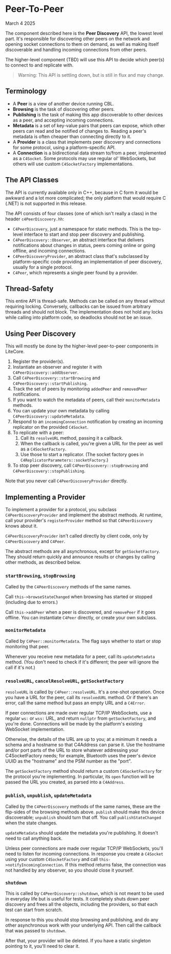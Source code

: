 # Peer-To-Peer

March 4 2025

The component described here is the **Peer Discovery** API, the lowest level part. It's responsible for discovering other peers on the network and opening socket connections to them on demand, as well as making itself discoverable and handling incoming connections from other peers.

The higher-level component (TBD) will use this API to decide which peer(s) to connect to and replicate with.

> Warning: This API is settling down, but is still in flux and may change.


## Terminology

- A **Peer** is a view of another device running CBL.
- **Browsing** is the task of discovering other peers.
- **Publishing** is the task of making this app discoverable to other devices as a peer, and accepting incoming connections.
- **Metadata** is a set of key-value pairs that peers can expose, which other peers can read and be notified of changes to. Reading a peer's metadata is often cheaper than connecting directly to it.
- A **Provider** is a class that implements peer discovery and connections for some protocol, using a platform-specific API.
- A **Connection** is a bidirectional data stream to/from a peer, implemented as a `C4Socket`. Some protocols may use regular ol' WebSockets, but others will use custom `C4SocketFactory` implementations.


## The API Classes

The API is currently available only in C++, because in C form it would be awkward and a lot more complicated; the only platform that would require C (.NET) is not supported in this release.

The API consists of four classes (one of which isn't really a class) in the header `c4PeerDiscovery.hh`:

- `C4PeerDiscovery`, just a namespace for static methods. This is the top-level interface to start and stop peer discovery and publishing.
- `C4PeerDiscovery::Observer`, an abstract interface that delivers notifications about changes in status, peers coming online or going offline, and incoming connections.
- `C4PeerDiscoveryProvider`, an abstract class that's subclassed by platform-specific code providing an implementation of peer discovery, usually for a single protocol. 
- `C4Peer`, which represents a single peer found by a provider.


## Thread-Safety

This entire API is thread-safe. Methods can be called on any thread without requiring locking. Conversely, callbacks can be issued from arbitrary threads and should not block. The implementation does not hold any locks while calling into platform code, so deadlocks should not be an issue.


## Using Peer Discovery

This will mostly be done by the higher-level peer-to-peer components in LiteCore.

1. Register the provider(s).
2. Instantiate an observer and register it with `C4PeerDiscovery::addObserver`.
3. Call `C4PeerDiscovery::startBrowsing` and `C4PeerDiscovery::startPublishing`.
4. Track the set of peers by monitoring `addedPeer` and `removedPeer` notifications.
5. If you want to watch the metadata of peers, call their `monitorMetadata` methods.
6. You can update your own metadata by calling `C4PeerDiscovery::updateMetadata`.
7. Respond to an `incomingConnection` notification by creating an incoming replicator on the provided `C4Socket`.
8. To replicate with a peer:
   1. Call its `resolveURL` method, passing it a callback.
   2. When the callback is called, you're given a URL for the peer as well as a `C4SocketFactory`.
   3. Use those to start a replicator. (The socket factory goes in `C4ReplicatorParameters::socketFactory`.)
9. To stop peer discovery, call `C4PeerDiscovery::stopBrowsing` and `C4PeerDiscovery::stopPublishing`.

Note that you never call `C4PeerDiscoveryProvider` directly.


## Implementing a Provider

To implement a provider for a protocol, you subclass `C4PeerDiscoveryProvider` and implement the abstract methods. At runtime, call your provider's `registerProvider` method so that `C4PeerDiscovery` knows about it.

`C4PeerDiscoveryProvider` isn't called directly by client code, only by `C4PeerDiscovery` and `C4Peer`. 

The abstract methods are all asynchronous, except for `getSocketFactory`. They should return quickly and announce results or changes by calling other methods, as described below.

### `startBrowsing`, `stopBrowsing`

Called by the `C4PeerDiscovery` methods of the same names.

Call `this->browseStateChanged` when browsing has started or stopped (including due to errors.)

Call `this->addPeer` when a peer is discovered, and `removePeer` if it goes offline. You can instantiate `C4Peer` directly, or create your own subclass.

### `monitorMetadata`

Called by `C4Peer::monitorMetadata`. The flag says whether to start or stop monitoring that peer.

Whenever you receive new metadata for a peer, call its `updateMetadata` method. (You don't need to check if it's different; the peer will ignore the call if it's not.)

### `resolveURL`, `cancelResolveURL`, `getSocketFactory`

`resolveURL` is called by `C4Peer::resolveURL`. It's a one-shot operation. Once you have a URL for the peer, call its `resolvedURL` method. Or if there's an error, call the same method but pass an empty URL and a `C4Error`.

If peer connections are made over regular TCP/IP WebSockets, use a regular `ws:` or `wss:` URL, and return `nullptr` from `getSocketFactory`, and you're done. Connections will be made by the platform's existing WebSocket implementation.

Otherwise, the details of the URL are up to you; at a minimum it needs a schema and a hostname so that C4Address can parse it. Use the hostname and/or port parts of the URL to store whatever addressing your C4SocketFactory needs; for example, Bluetooth uses the peer's device UUID as the "hostname" and the PSM number as the "port".

The `getSocketFactory` method should return a custom `C4SocketFactory` for the protocol you're implementing. In particular, its `open` function will be passed the URL you created, as parsed into a `C4Address`.

### `publish`, `unpublish`, `updateMetadata`

Called by the `C4PeerDiscovery` methods of the same names, these are the flip-sides of the browsing methods above. `publish` should make this device discoverable; `unpublish` should turn that off. You call `publishStateChanged` when the state changes.

`updateMetadata` should update the metadata you're publishing. It doesn't need to call anything back.

Unless peer connections are made over regular TCP/IP WebSockets, you'll need to listen for incoming connections. In response you create a `C4Socket` using your custom `C4SocketFactory` and call `this->notifyIncomingConnection`. If this method returns false, the connection was not handled by any observer, so you should close it yourself.

### `shutdown`

This is called by `C4PeerDiscovery::shutdown`, which is not meant to be used in everyday life but is useful for tests. It completely shuts down peer discovery and frees all the objects, including the providers, so that each test can start from scratch.

In response to this you should stop browsing and publishing, and do any other asynchronous work with your underlying API. Then call the callback that was passed to `shutdown`.

After that, your provider will be deleted. If you have a static singleton pointing to it, you'll need to clear it.
